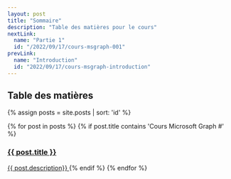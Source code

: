 ```yaml
---
layout: post
title: "Sommaire"
description: "Table des matières pour le cours"
nextLink:
  name: "Partie 1"
  id: "/2022/09/17/cours-msgraph-001"
prevLink:
  name: "Introduction"
  id: "2022/09/17/cours-msgraph-introduction"
---
```


## Table des matières

{% assign posts = site.posts | sort: 'id' %}
<div class="summary">
  {% for post in posts %}
    {% if post.title contains 'Cours Microsoft Graph #' %}
      <a href="{{ post.id }}">
          <h3>{{ post.title }}</h3>
          <span>{{ post.description}}</span>
      </a>
    {% endif %}
  {% endfor %}
</div>
